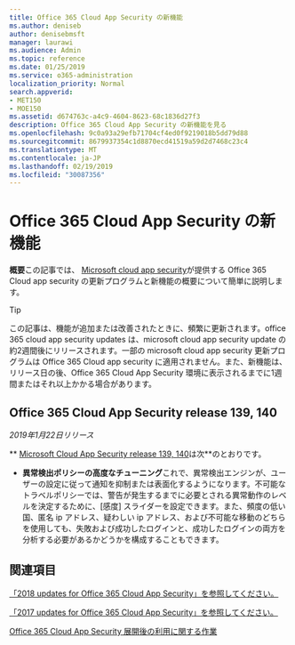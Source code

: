 ```yaml
---
title: Office 365 Cloud App Security の新機能
ms.author: deniseb
author: denisebmsft
manager: laurawi
ms.audience: Admin
ms.topic: reference
ms.date: 01/25/2019
ms.service: o365-administration
localization_priority: Normal
search.appverid:
- MET150
- MOE150
ms.assetid: d674763c-a4c9-4604-8623-68c1836d27f3
description: Office 365 Cloud App Security の新機能を見る
ms.openlocfilehash: 9c0a93a29efb71704cf4ed0f9219018b5dd79d88
ms.sourcegitcommit: 8679937354c1d8870ecd41519a59d2d7468c23c4
ms.translationtype: MT
ms.contentlocale: ja-JP
ms.lasthandoff: 02/19/2019
ms.locfileid: "30087356"
---
```

# <a name="what-is-new-in-office-365-cloud-app-security"></a>Office 365 Cloud App Security の新機能

**概要**この記事では、 [Microsoft cloud app security](https://aka.ms/whatiscas)が提供する Office 365 Cloud app security の更新プログラムと新機能の概要について簡単に説明します。
  
> [!TIP]
> この記事は、機能が追加または改善されたときに、頻繁に更新されます。office 365 cloud app security updates は、microsoft cloud app security update の約2週間後にリリースされます。一部の microsoft cloud app security 更新プログラムは Office 365 Cloud app security に適用されません。また、新機能は、リリース日の後、Office 365 Cloud App Security 環境に表示されるまでに1週間またはそれ以上かかる場合があります。

## <a name="office-365-cloud-app-security-releases-139-140"></a>Office 365 Cloud App Security release 139, 140

*2019年1月22日リリース*

** [Microsoft Cloud App Security release 139, 140](https://docs.microsoft.com/cloud-app-security/release-notes#cloud-app-security-release-139-140)は次**のとおりです。

- **異常検出ポリシーの高度なチューニング**これで、異常検出エンジンが、ユーザーの設定に従って通知を抑制または表面化するようになります。不可能なトラベルポリシーでは、警告が発生するまでに必要とされる異常動作のレベルを決定するために、[感度] スライダーを設定できます。また、頻度の低い国、匿名 ip アドレス、疑わしい ip アドレス、および不可能な移動のどちらを使用しても、失敗および成功したログインと、成功したログインの両方を分析する必要があるかどうかを構成することもできます。 

## <a name="related-topics"></a>関連項目

[「2018 updates for Office 365 Cloud App Security」を参照してください。](new-in-office-365-cas-2018.md)

[「2017 updates for Office 365 Cloud App Security」を参照してください。](new-in-office-365-cas-2017.md)
    
[Office 365 Cloud App Security 展開後の利用に関する作業](utilization-activities-for-ocas.md)